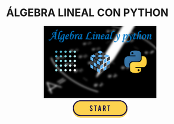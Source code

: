  # ÁLGEBRA LINEAL CON PYTHON

<div id="header" align="center"> 
<a href="/algebra.ipynb"">
<img src="/images/00_portada.png" width="60%"/>
</a>
</div>

<div id="header" align="center"> 
<a href="/algebra.ipynb"">
<img src="/images/start.png" width="30%"/>
</a>
</div>